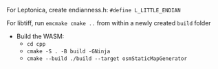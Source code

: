 For Leptonica, create endianness.h: `#define L_LITTLE_ENDIAN`

For libtiff, run `emcmake cmake ..` from within a newly created `build` folder

- Build the WASM:
  - `cd cpp`
  - `cmake -S . -B build -GNinja`
  - `cmake --build ./build --target osmStaticMapGenerator`
